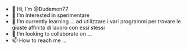 - 👋 Hi, I’m @Dudemon77
- 👀 I’m interested in  sperimentare
- 🌱 I’m currently learning ... ad utilizzare i vari programmi per  trovare le giuste affinita di lavoro  con essi stessi
- 💞️ I’m looking to collaborate on ...
- 📫 How to reach me ...

<!---
Dudemon77/Dudemon77 is a ✨ special ✨ repository because its `README.md` (this file) appears on your GitHub profile.
You can click the Preview link to take a look at your changes.
--->
